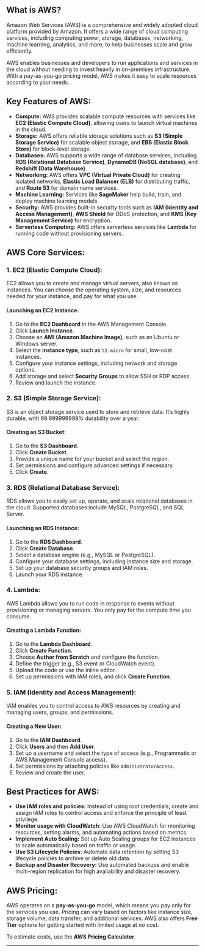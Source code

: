 ## What is AWS?

Amazon Web Services (AWS) is a comprehensive and widely adopted cloud platform provided by Amazon. It offers a wide range of cloud computing services, including computing power, storage, databases, networking, machine learning, analytics, and more, to help businesses scale and grow efficiently.

AWS enables businesses and developers to run applications and services in the cloud without needing to invest heavily in on-premises infrastructure. With a pay-as-you-go pricing model, AWS makes it easy to scale resources according to your needs.

## Key Features of AWS:
- **Compute:** AWS provides scalable compute resources with services like **EC2 (Elastic Compute Cloud)**, allowing users to launch virtual machines in the cloud.
- **Storage:** AWS offers reliable storage solutions such as **S3 (Simple Storage Service)** for scalable object storage, and **EBS (Elastic Block Store)** for block-level storage.
- **Databases:** AWS supports a wide range of database services, including **RDS (Relational Database Service)**, **DynamoDB (NoSQL database)**, and **Redshift (Data Warehouse)**.
- **Networking:** AWS offers **VPC (Virtual Private Cloud)** for creating isolated networks, **Elastic Load Balancer (ELB)** for distributing traffic, and **Route 53** for domain name services.
- **Machine Learning:** Services like **SageMaker** help build, train, and deploy machine learning models.
- **Security:** AWS provides built-in security tools such as **IAM (Identity and Access Management)**, **AWS Shield** for DDoS protection, and **KMS (Key Management Service)** for encryption.
- **Serverless Computing:** AWS offers serverless services like **Lambda** for running code without provisioning servers.

## AWS Core Services:

### 1. **EC2 (Elastic Compute Cloud):**
EC2 allows you to create and manage virtual servers, also known as instances. You can choose the operating system, size, and resources needed for your instance, and pay for what you use.

#### Launching an EC2 Instance:
1. Go to the **EC2 Dashboard** in the AWS Management Console.
2. Click **Launch Instance**.
3. Choose an **AMI (Amazon Machine Image)**, such as an Ubuntu or Windows server.
4. Select the **instance type**, such as `t2.micro` for small, low-cost instances.
5. Configure your instance settings, including network and storage options.
6. Add storage and select **Security Groups** to allow SSH or RDP access.
7. Review and launch the instance.

### 2. **S3 (Simple Storage Service):**
S3 is an object storage service used to store and retrieve data. It’s highly durable, with 99.999999999% durability over a year.

#### Creating an S3 Bucket:
1. Go to the **S3 Dashboard**.
2. Click **Create Bucket**.
3. Provide a unique name for your bucket and select the region.
4. Set permissions and configure advanced settings if necessary.
5. Click **Create**.

### 3. **RDS (Relational Database Service):**
RDS allows you to easily set up, operate, and scale relational databases in the cloud. Supported databases include MySQL, PostgreSQL, and SQL Server.

#### Launching an RDS Instance:
1. Go to the **RDS Dashboard**.
2. Click **Create Database**.
3. Select a database engine (e.g., MySQL or PostgreSQL).
4. Configure your database settings, including instance size and storage.
5. Set up your database security groups and IAM roles.
6. Launch your RDS instance.

### 4. **Lambda:**
AWS Lambda allows you to run code in response to events without provisioning or managing servers. You only pay for the compute time you consume.

#### Creating a Lambda Function:
1. Go to the **Lambda Dashboard**.
2. Click **Create Function**.
3. Choose **Author from Scratch** and configure the function.
4. Define the trigger (e.g., S3 event or CloudWatch event).
5. Upload the code or use the inline editor.
6. Set up permissions with IAM roles, and click **Create Function**.

### 5. **IAM (Identity and Access Management):**
IAM enables you to control access to AWS resources by creating and managing users, groups, and permissions.

#### Creating a New User:
1. Go to the **IAM Dashboard**.
2. Click **Users** and then **Add User**.
3. Set up a username and select the type of access (e.g., Programmatic or AWS Management Console access).
4. Set permissions by attaching policies like `AdministratorAccess`.
5. Review and create the user.

## Best Practices for AWS:
- **Use IAM roles and policies:** Instead of using root credentials, create and assign IAM roles to control access and enforce the principle of least privilege.
- **Monitor usage with CloudWatch:** Use AWS CloudWatch for monitoring resources, setting alarms, and automating actions based on metrics.
- **Implement Auto Scaling:** Set up Auto Scaling groups for EC2 instances to scale automatically based on traffic or usage.
- **Use S3 Lifecycle Policies:** Automate data retention by setting S3 lifecycle policies to archive or delete old data.
- **Backup and Disaster Recovery:** Use automated backups and enable multi-region replication for high availability and disaster recovery.

## AWS Pricing:
AWS operates on a **pay-as-you-go** model, which means you pay only for the services you use. Pricing can vary based on factors like instance size, storage volume, data transfer, and additional services. AWS also offers **Free Tier** options for getting started with limited usage at no cost.

To estimate costs, use the **AWS Pricing Calculator**.

---

